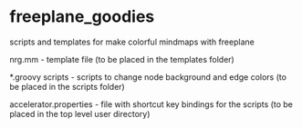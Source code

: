 # freeplane_goodies
scripts and templates for make colorful mindmaps with freeplane

nrg.mm - template file (to be placed in the templates folder)

*.groovy scripts - scripts to change node background and edge colors (to be placed in the scripts folder)

accelerator.properties - file with shortcut key bindings for the scripts (to be placed in the top level user directory)
